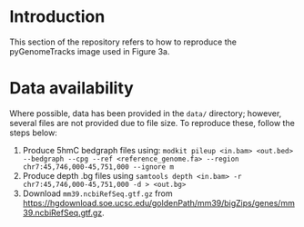 # Introduction
This section of the repository refers to how to reproduce the pyGenomeTracks image used in Figure 3a. 

# Data availability

Where possible, data has been provided in the `data/` directory; however, several files are not provided due to file size. To reproduce these, follow the steps below:
1.  Produce 5hmC bedgraph files using: `modkit pileup <in.bam> <out.bed> --bedgraph --cpg --ref <reference_genome.fa> --region chr7:45,746,000-45,751,000 --ignore m`
2. Produce depth .bg files using `samtools depth <in.bam> -r chr7:45,746,000-45,751,000 -d > <out.bg>`
3. Download `mm39.ncbiRefSeq.gtf.gz` from https://hgdownload.soe.ucsc.edu/goldenPath/mm39/bigZips/genes/mm39.ncbiRefSeq.gtf.gz. 
